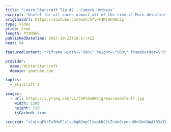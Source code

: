 ```yaml
---
title: "Learn Starcraft Tip #2 - Camera Hotkeys"
excerpt: "Useful for all races almost all of the time :) More detailed guides/tutorials under the learn to play starcraft playlist."
originalUrl: https://youtube.com/watch?v=t4Ml0nAWcig
type: video
price: Free
length: PT1M56S
publishedDateTime: 2017-10-23T18:17:42Z
heat: 54

featuredContent: "<iframe width=\"800\" height=\"500\" frameborder=\"0\" src=\"https://www.youtube.com/embed/t4Ml0nAWcig\" allow=\"accelerometer; autoplay; encrypted-media; gyroscope; picture-in-picture\" allowfullscreen></iframe>"

provider:
  name: WinterStarcraft
  domain: youtube.com

topics:
  - StarCraft 2

images:
  - url: https://i.ytimg.com/vi/t4Ml0nAWcig/maxresdefault.jpg
    width: 1280
    height: 720
    isCached: true

secured: "tCxLogFVrTu5MuFCzlspBg0GmgCIzwpkN92tZsUn8+yosuUhXOnGbWAlDSxTLtLkRTYkeNwbWEmfFgS39jJpVHEDZd4oCrxxLJWF2Iwpk7e6kTsjEZHI/MIiaiaPiNjzsd8J+d5fDR+coQsd/OBGnK2yyO2eKUXuzGmtpQxkL6D6dUQ1dADDjDWcp+BStvj6Z1fBr3XW2qdJ3eNQRdcCnVo7jgNM4oI4fjfTZWT4PCNNL7C0UG2s7iFirEk0Naqz7P3OqymK+ftEgXKkTPawQWLhZa0tCcmIjVNjz8/Sl8NaXRTRPJpNiyyqAu8JLWHCYTeCxieYt1S28bOiGyq6iW+5N8iI3yUrCDHI8g6ta0FudoMevBFQ/28g45sM7PE6yYeBKteWtrwyvKlAok+A9k7TqXSdWFw5N4Sd90WHDTs=;AJ2ZJlV2HgJuKh4AYiORog=="
---
```


